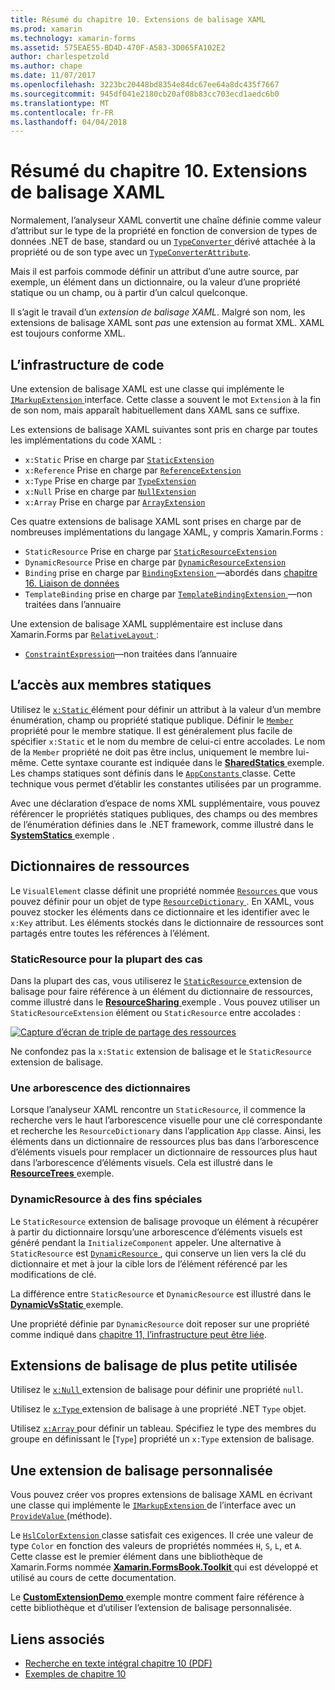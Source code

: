 ```yaml
---
title: Résumé du chapitre 10. Extensions de balisage XAML
ms.prod: xamarin
ms.technology: xamarin-forms
ms.assetid: 575EAE55-BD4D-470F-A583-3D065FA102E2
author: charlespetzold
ms.author: chape
ms.date: 11/07/2017
ms.openlocfilehash: 3223bc20448bd8354e84dc67ee64a8dc435f7667
ms.sourcegitcommit: 945df041e2180cb20af08b83cc703ecd1aedc6b0
ms.translationtype: MT
ms.contentlocale: fr-FR
ms.lasthandoff: 04/04/2018
---
```

# <a name="summary-of-chapter-10-xaml-markup-extensions"></a>Résumé du chapitre 10. Extensions de balisage XAML

Normalement, l’analyseur XAML convertit une chaîne définie comme valeur d’attribut sur le type de la propriété en fonction de conversion de types de données .NET de base, standard ou un [ `TypeConverter` ](https://developer.xamarin.com/api/type/Xamarin.Forms.TypeConverter/) dérivé attachée à la propriété ou de son type avec un [`TypeConverterAttribute`](https://developer.xamarin.com/api/type/Xamarin.Forms.TypeConverterAttribute/).

Mais il est parfois commode définir un attribut d’une autre source, par exemple, un élément dans un dictionnaire, ou la valeur d’une propriété statique ou un champ, ou à partir d’un calcul quelconque.

Il s’agit le travail d’un *extension de balisage XAML*. Malgré son nom, les extensions de balisage XAML sont *pas* une extension au format XML. XAML est toujours conforme XML.

## <a name="the-code-infrastructure"></a>L’infrastructure de code

Une extension de balisage XAML est une classe qui implémente le [ `IMarkupExtension` ](https://developer.xamarin.com/api/type/Xamarin.Forms.Xaml.IMarkupExtension/) interface. Cette classe a souvent le mot `Extension` à la fin de son nom, mais apparaît habituellement dans XAML sans ce suffixe.

Les extensions de balisage XAML suivantes sont pris en charge par toutes les implémentations du code XAML :

- `x:Static` Prise en charge par [`StaticExtension`](https://developer.xamarin.com/api/type/Xamarin.Forms.Xaml.StaticExtension/)
- `x:Reference` Prise en charge par [`ReferenceExtension`](https://developer.xamarin.com/api/type/Xamarin.Forms.Xaml.ReferenceExtension/)
- `x:Type` Prise en charge par [`TypeExtension`](https://developer.xamarin.com/api/type/Xamarin.Forms.Xaml.TypeExtension/)
- `x:Null` Prise en charge par [`NullExtension`](https://developer.xamarin.com/api/type/Xamarin.Forms.Xaml.NullExtension/)
- `x:Array` Prise en charge par [`ArrayExtension`](https://developer.xamarin.com/api/type/Xamarin.Forms.Xaml.ArrayExtension/)

Ces quatre extensions de balisage XAML sont prises en charge par de nombreuses implémentations du langage XAML, y compris Xamarin.Forms :

- `StaticResource` Prise en charge par [`StaticResourceExtension`](https://developer.xamarin.com/api/type/Xamarin.Forms.Xaml.StaticResourceExtension/)
- `DynamicResource` Prise en charge par [`DynamicResourceExtension`](https://developer.xamarin.com/api/type/Xamarin.Forms.Xaml.DynamicResourceExtension/)
- `Binding` prise en charge par [ `BindingExtension` ](https://developer.xamarin.com/api/type/Xamarin.Forms.Xaml.BindingExtension/) &mdash;abordés dans [chapitre 16. Liaison de données](#chapter16)
- `TemplateBinding` prise en charge par [ `TemplateBindingExtension` ](https://developer.xamarin.com/api/type/Xamarin.Forms.Xaml.TemplateBindingExtension/) &mdash;non traitées dans l’annuaire

Une extension de balisage XAML supplémentaire est incluse dans Xamarin.Forms par [ `RelativeLayout` ](https://developer.xamarin.com/api/type/Xamarin.Forms.RelativeLayout/):

- [`ConstraintExpression`](https://developer.xamarin.com/api/type/Xamarin.Forms.ConstraintExpression/)&mdash;non traitées dans l’annuaire

## <a name="accessing-static-members"></a>L’accès aux membres statiques

Utilisez le [ `x:Static` ](https://developer.xamarin.com/api/type/Xamarin.Forms.Xaml.StaticExtension/) élément pour définir un attribut à la valeur d’un membre énumération, champ ou propriété statique publique. Définir le [ `Member` ](https://developer.xamarin.com/api/property/Xamarin.Forms.Xaml.StaticExtension.Member/) propriété pour le membre statique. Il est généralement plus facile de spécifier `x:Static` et le nom du membre de celui-ci entre accolades. Le nom de la `Member` propriété ne doit pas être inclus, uniquement le membre lui-même. Cette syntaxe courante est indiquée dans le [ **SharedStatics** ](https://github.com/xamarin/xamarin-forms-book-samples/tree/master/Chapter10/SharedStatics) exemple. Les champs statiques sont définis dans le [ `AppConstants` ](https://github.com/xamarin/xamarin-forms-book-samples/blob/master/Chapter10/SharedStatics/SharedStatics/SharedStatics/AppConstants.cs) classe. Cette technique vous permet d’établir les constantes utilisées par un programme.

Avec une déclaration d’espace de noms XML supplémentaire, vous pouvez référencer le propriétés statiques publiques, des champs ou des membres de l’énumération définies dans le .NET framework, comme illustré dans le [ **SystemStatics** ](https://github.com/xamarin/xamarin-forms-book-samples/tree/master/Chapter10/SystemStatics) exemple .

## <a name="resource-dictionaries"></a>Dictionnaires de ressources

Le `VisualElement` classe définit une propriété nommée [ `Resources` ](https://developer.xamarin.com/api/property/Xamarin.Forms.VisualElement.Resources/) que vous pouvez définir pour un objet de type [ `ResourceDictionary` ](https://developer.xamarin.com/api/type/Xamarin.Forms.ResourceDictionary/). En XAML, vous pouvez stocker les éléments dans ce dictionnaire et les identifier avec le `x:Key` attribut. Les éléments stockés dans le dictionnaire de ressources sont partagés entre toutes les références à l’élément.

### <a name="staticresource-for-most-purposes"></a>StaticResource pour la plupart des cas

Dans la plupart des cas, vous utiliserez le [ `StaticResource` ](https://developer.xamarin.com/api/type/Xamarin.Forms.Xaml.StaticResourceExtension/) extension de balisage pour faire référence à un élément du dictionnaire de ressources, comme illustré dans le [ **ResourceSharing** ](https://github.com/xamarin/xamarin-forms-book-samples/tree/master/Chapter10/ResourceSharing) exemple . Vous pouvez utiliser un `StaticResourceExtension` élément ou `StaticResource` entre accolades :

[![Capture d’écran de triple de partage des ressources](images/ch10fg03-small.png "partage des ressources")](images/ch10fg03-large.png#lightbox "partage des ressources")

Ne confondez pas la `x:Static` extension de balisage et le `StaticResource` extension de balisage.

### <a name="a-tree-of-dictionaries"></a>Une arborescence des dictionnaires

Lorsque l’analyseur XAML rencontre un `StaticResource`, il commence la recherche vers le haut l’arborescence visuelle pour une clé correspondante et recherche les `ResourceDictionary` dans l’application `App` classe. Ainsi, les éléments dans un dictionnaire de ressources plus bas dans l’arborescence d’éléments visuels pour remplacer un dictionnaire de ressources plus haut dans l’arborescence d’éléments visuels. Cela est illustré dans le [ **ResourceTrees** ](https://github.com/xamarin/xamarin-forms-book-samples/tree/master/Chapter10/ResourceTrees) exemple.

### <a name="dynamicresource-for-special-purposes"></a>DynamicResource à des fins spéciales

Le `StaticResource` extension de balisage provoque un élément à récupérer à partir du dictionnaire lorsqu’une arborescence d’éléments visuels est généré pendant la `InitializeComponent` appeler. Une alternative à `StaticResource` est [ `DynamicResource` ](https://developer.xamarin.com/api/type/Xamarin.Forms.Xaml.DynamicResourceExtension/), qui conserve un lien vers la clé du dictionnaire et met à jour la cible lors de l’élément référencé par les modifications de clé.

La différence entre `StaticResource` et `DynamicResource` est illustré dans le [ **DynamicVsStatic** ](https://github.com/xamarin/xamarin-forms-book-samples/tree/master/Chapter10/DynamicVsStatic) exemple.

Une propriété définie par `DynamicResource` doit reposer sur une propriété comme indiqué dans [chapitre 11, l’infrastructure peut être liée](chapter11.md).

## <a name="lesser-used-markup-extensions"></a>Extensions de balisage de plus petite utilisée

Utilisez le [ `x:Null` ](https://developer.xamarin.com/api/type/Xamarin.Forms.Xaml.NullExtension/) extension de balisage pour définir une propriété `null`.

Utilisez le [ `x:Type` ](https://developer.xamarin.com/api/type/Xamarin.Forms.Xaml.TypeExtension/) extension de balisage à une propriété .NET `Type` objet.

Utilisez [ `x:Array` ](https://developer.xamarin.com/api/type/Xamarin.Forms.Xaml.ArrayExtension/) pour définir un tableau. Spécifiez le type des membres du groupe en définissant le [`Type`] propriété un `x:Type` extension de balisage.

## <a name="a-custom-markup-extension"></a>Une extension de balisage personnalisée

Vous pouvez créer vos propres extensions de balisage XAML en écrivant une classe qui implémente le [ `IMarkupExtension` ](https://developer.xamarin.com/api/type/Xamarin.Forms.Xaml.IMarkupExtension/) de l’interface avec un [ `ProvideValue` ](https://developer.xamarin.com/api/member/Xamarin.Forms.Xaml.IMarkupExtension.ProvideValue/p/System.IServiceProvider/) (méthode).

Le [ `HslColorExtension` ](https://github.com/xamarin/xamarin-forms-book-samples/blob/master/Libraries/Xamarin.FormsBook.Toolkit/Xamarin.FormsBook.Toolkit/HslColorExtension.cs) classe satisfait ces exigences. Il crée une valeur de type `Color` en fonction des valeurs de propriétés nommées `H`, `S`, `L`, et `A`. Cette classe est le premier élément dans une bibliothèque de Xamarin.Forms nommée [ **Xamarin.FormsBook.Toolkit** ](https://github.com/xamarin/xamarin-forms-book-samples/tree/master/Libraries/Xamarin.FormsBook.Toolkit) qui est développé et utilisé au cours de cette documentation.

Le [ **CustomExtensionDemo** ](https://github.com/xamarin/xamarin-forms-book-samples/tree/master/Chapter10/CustomExtensionDemo) exemple montre comment faire référence à cette bibliothèque et d’utiliser l’extension de balisage personnalisée.



## <a name="related-links"></a>Liens associés

- [Recherche en texte intégral chapitre 10 (PDF)](https://download.xamarin.com/developer/xamarin-forms-book/XamarinFormsBook-Ch10-Apr2016.pdf)
- [Exemples de chapitre 10](https://github.com/xamarin/xamarin-forms-book-samples/tree/master/Chapter10)

